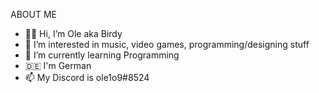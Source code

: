 ABOUT ME
- 👋🏻 Hi, I’m Ole aka Birdy
- 👀 I’m interested in music, video games, programming/designing stuff
- 🌱 I’m currently learning Programming
- 🇩🇪 I'm German
- 📫 My Discord is ole1o9#8524
